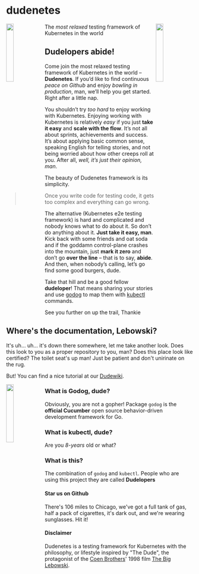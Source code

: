 # dudenetes

<img src="https://dudeism.com/wp-content/uploads/2010/02/dude-vinci.png" align="left" width="20%">
<img src="https://upload.wikimedia.org/wikipedia/en/0/00/Kubernetes_%28container_engine%29.png" align="right" width="20%">

The *most relaxed* testing framework of Kubernetes in the world

## Dudelopers abide!

Come join the most relaxed testing framework of Kubernetes in the world – **Dudenetes**. If you’d like to find continuous *peace on Github* and enjoy *bowling in production*, man, we’ll help you get started. Right after a little nap.

You shouldn’t try *too hard* to enjoy working with Kubernetes. Enjoying working with Kubernetes is relatively *easy* if you just **take it easy** and **scale with the flow**. It’s not all about sprints, achievements and success. It’s about applying basic common sense, speaking English for telling stories, and not being worried about how other creeps roll at you. After all, *well, it’s just their opinion, man*.

The beauty of Dudenetes framework is its simplicity. 

> Once you write code for testing code, it gets too complex and everything can go wrong.

The alternative (Kubernetes e2e testing framework) is hard and complicated and nobody knows what to do about it. So don’t do anything about it. **Just take it easy, man**. Kick back with some friends and oat soda and if the goddamn control-plane crashes into the mountain, just **mark it zero** and don’t go **over the line** – that is to say, **abide**. And then, when nobody’s calling, let’s go find some good burgers, dude. 

Take that hill and be a good fellow **dudeloper**! That means sharing your stories and use [godog](https://github.com/DATA-DOG/godog) to map them with [kubectl](https://kubernetes.io/docs/reference/kubectl/overview/) commands.

See you further on up the trail,
Thankie

## Where's the documentation, Lebowski?

It's uh... uh... it's down there somewhere, let me take another look. Does this look to you as a proper repository to you, man? Does this place look like certified? The toilet seat's up man!
Just be patient and don't unirinate on the rug.

But! You can find a nice tutorial at our [Dudewiki](https://github.com/drpaneas/dudenetes/wiki).

<img src="https://github.com/DATA-DOG/godog/raw/master/logo.png" align="left" width="20%">

### What is Godog, dude?

Obviously, you are not a gopher! Package `godog` is the **official Cucumber** open source behavior-driven development framework for Go.

### What is kubectl, dude?

Are you *8-years* old or what?

### What is this?

The combination of `godog` and `kubectl`. People who are using this project they are called **Dudelopers**

#### Star us on Github

There's 106 miles to Chicago, we've got a full tank of gas, half a pack of cigarettes, it's dark out, and we're wearing sunglasses. Hit it!

#### Disclaimer

Dudenetes is a testing framework for Kubernetes with the philosophy, or lifestyle inspired by "The Dude", the protagonist of the [Coen Brothers](https://en.wikipedia.org/wiki/Coen_Brothers)' 1998 film [The Big Lebowski](https://en.wikipedia.org/wiki/The_Big_Lebowski).
